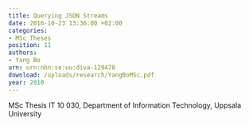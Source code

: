 ```yaml
---
title: Querying JSON Streams
date: 2016-10-23 13:36:00 +02:00
categories:
- MSc Theses
position: 11
authors:
- Yang Bo
urn: urn:nbn:se:uu:diva-129478
download: /uploads/research/YangBoMSc.pdf
year: 2010
---
```


MSc Thesis IT 10 030, Department of Information Technology, Uppsala University
